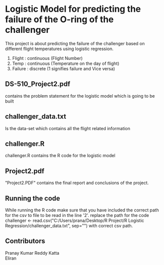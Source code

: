 # Logistic Model for predicting the failure of the O-ring of the challenger

This project is about predicting the failure of the challenger based on different flight temperatures using logistic regression. 

1. Flight  :  continuous (Flight Number)
2. Temp    :  continuous (Temperature on the day of flight)  
3. Failure :  discrete (1 signifies failure and Vice versa)


## DS-510_Project2.pdf

contains the problem statement for the logistic model which is going to be built
   
## challenger_data.txt

Is the data-set which contains all the flight related information

## challenger.R

challenger.R contains the R code for the logistic model

## Project2.pdf

"Project2.PDF" contains the final report and conclusions of the project.

## Running the code

While running the R code make sure that you have included the correct path for the csv to file to be read in the line '2'.
replace the path for the code challenger <- read.csv("C:/Users/prana/Desktop/R Project/R Logistic Regression/challenger_data.txt", sep="")
with correct csv path.

## Contributors

Pranay Kumar Reddy Katta
<br/>Eliran
